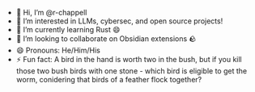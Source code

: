 - 👋 Hi, I’m @r-chappell
- 👀 I’m interested in LLMs, cybersec, and open source projects!
- 🌱 I’m currently learning Rust 😄
- 💞️ I’m looking to collaborate on Obsidian extensions 🪨
- 😄 Pronouns: He/Him/His
- ⚡ Fun fact: A bird in the hand is worth two in the bush, but if you kill those two bush birds with one stone - which bird is eligible to get the worm, conidering that birds of a feather flock together?

<!---
r-chappell/r-chappell is a ✨ special ✨ repository because its `README.md` (this file) appears on your GitHub profile.
You can click the Preview link to take a look at your changes.
--->
